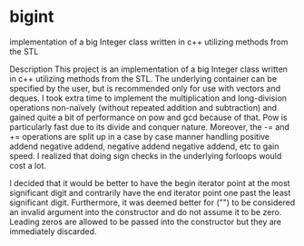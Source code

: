 # bigint
implementation of a big Integer class written in c++ utilizing methods from the STL

Description
   This project is an implementation of a big Integer class written in c++ utilizing methods from the STL. The underlying container can be specified by the user, but is recommended only for use with vectors and deques. I took extra time to implement the multiplication and long-division operations non-naïvely (without repeated addition and subtraction) and gained quite a bit of performance on pow and gcd because of that. Pow is particularly fast due to its divide and conquer nature. Moreover, the -= and += operations are split up in a case by case manner handling positive addend negative addend, negative addend negative addend, etc to gain speed. I realized that doing sign checks in the underlying forloops would cost a lot.

I decided that it would be better to have the begin iterator point at the most significant digit and contrarily have the end iterator point one past the least significant digit. Furthermore, it was deemed better for ("") to be considered an invalid argument into the constructor and do not assume it to be zero. Leading zeros are allowed to be passed into the constructor but they are immediately discarded. 
